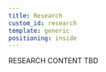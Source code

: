```yaml
---
title: Research
custom_id: research
template: generic
positioning: inside
---
```


RESEARCH CONTENT TBD

